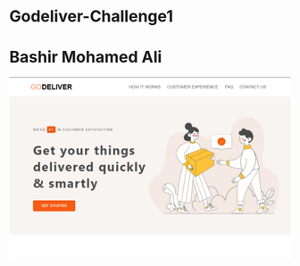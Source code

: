 # Godeliver-Challenge1
# Bashir Mohamed Ali
<img src="https://github.com/BashirMohamedAli/Godeliver/blob/main/src/components/img/godeliver.PNG">
